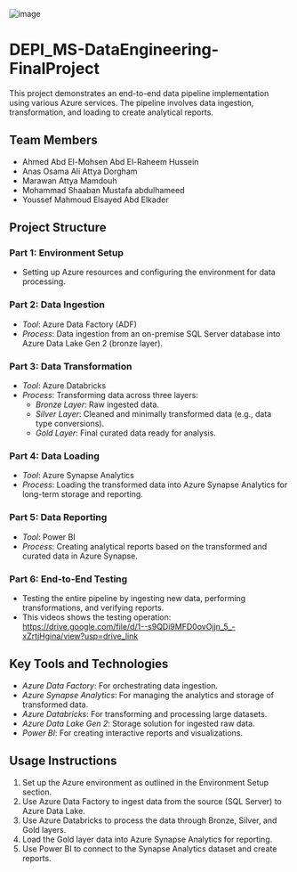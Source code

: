 ![image](https://github.com/user-attachments/assets/967acb51-5a2b-4497-8a65-927d9e053247)
# DEPI_MS-DataEngineering-FinalProject

This project demonstrates an end-to-end data pipeline implementation using various Azure services. The pipeline involves data ingestion, transformation, and loading to create analytical reports.


## Team Members
- Ahmed Abd El-Mohsen Abd El-Raheem Hussein
- Anas Osama Ali Attya Dorgham
- Marawan Attya Mamdouh 
- Mohammad Shaaban Mustafa abdulhameed
- Youssef Mahmoud Elsayed Abd Elkader


## Project Structure

### Part 1: Environment Setup
- Setting up Azure resources and configuring the environment for data processing.

### Part 2: Data Ingestion
- *Tool*: Azure Data Factory (ADF)
- *Process*: Data ingestion from an on-premise SQL Server database into Azure Data Lake Gen 2 (bronze layer).

### Part 3: Data Transformation
- *Tool*: Azure Databricks
- *Process*: Transforming data across three layers:
  - *Bronze Layer*: Raw ingested data.
  - *Silver Layer*: Cleaned and minimally transformed data (e.g., data type conversions).
  - *Gold Layer*: Final curated data ready for analysis.

### Part 4: Data Loading
- *Tool*: Azure Synapse Analytics
- *Process*: Loading the transformed data into Azure Synapse Analytics for long-term storage and reporting.

### Part 5: Data Reporting
- *Tool*: Power BI
- *Process*: Creating analytical reports based on the transformed and curated data in Azure Synapse.

### Part 6: End-to-End Testing
- Testing the entire pipeline by ingesting new data, performing transformations, and verifying reports.
- This videos shows the testing operation: https://drive.google.com/file/d/1--s9QDi9MFD0ovOjjn_5_-xZrtjHgina/view?usp=drive_link

## Key Tools and Technologies
- *Azure Data Factory*: For orchestrating data ingestion.
- *Azure Synapse Analytics*: For managing the analytics and storage of transformed data.
- *Azure Databricks*: For transforming and processing large datasets.
- *Azure Data Lake Gen 2*: Storage solution for ingested raw data.
- *Power BI*: For creating interactive reports and visualizations.

## Usage Instructions
1. Set up the Azure environment as outlined in the Environment Setup section.
2. Use Azure Data Factory to ingest data from the source (SQL Server) to Azure Data Lake.
3. Use Azure Databricks to process the data through Bronze, Silver, and Gold layers.
4. Load the Gold layer data into Azure Synapse Analytics for reporting.
5. Use Power BI to connect to the Synapse Analytics dataset and create reports.
